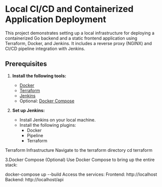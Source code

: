 # Local CI/CD and Containerized Application Deployment

This project demonstrates setting up a local infrastructure for deploying a containerized Go backend and a static frontend application using Terraform, Docker, and Jenkins. It includes a reverse proxy (NGINX) and CI/CD pipeline integration with Jenkins.
## **Prerequisites**
1. **Install the following tools:**
   - [Docker](https://www.docker.com/)
   - [Terraform](https://www.terraform.io/)
   - [Jenkins](https://www.jenkins.io/)
   - Optional: [Docker Compose](https://docs.docker.com/compose/)

2. **Set up Jenkins:**
   - Install Jenkins on your local machine.
   - Install the following plugins:
     - Docker
     - Pipeline
     - Terraform

Terraform Infrastructure
Navigate to the terraform directory
cd terraform


3.Docker Compose (Optional)
Use Docker Compose to bring up the entire stack:

docker-compose up --build
Access the services:
Frontend: http://localhost
Backend: http://localhost/api


